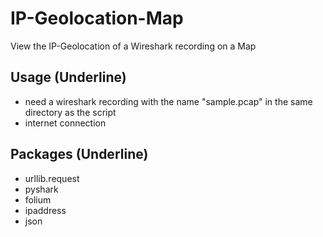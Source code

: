 # IP-Geolocation-Map
View the IP-Geolocation of a Wireshark recording on a Map
## Usage (Underline)
- need a wireshark recording with the name "sample.pcap" in the same directory as the script 
- internet connection

## Packages (Underline)
- urllib.request
- pyshark
- folium
- ipaddress 
- json
